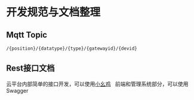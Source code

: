 # 开发规范与文档整理
## Mqtt Topic
```
/{position}/{datatype}/{type}/{gatewayid}/{devid}
```
## Rest接口文档
云平台内部简单的接口开发，可以使用[小幺鸡](http://www.xiaoyaoji.cn)  
前端和管理系统部分，可以使用Swagger
